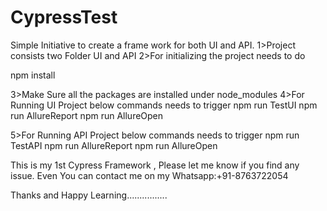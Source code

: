 # CypressTest

Simple Initiative to create a frame work for both UI and API.
1>Project consists two Folder UI and API
2>For initializing the project needs to do 

npm install

3>Make Sure all the packages are installed under node_modules
4>For Running UI Project below commands needs to trigger
npm run TestUI
npm run AllureReport
npm run AllureOpen

5>For Running API Project below commands needs to trigger
npm run TestAPI
npm run AllureReport
npm run AllureOpen

This is my 1st Cypress Framework , Please let me know if you find any issue.
Even You can contact me on my Whatsapp:+91-8763722054

Thanks and Happy Learning................

